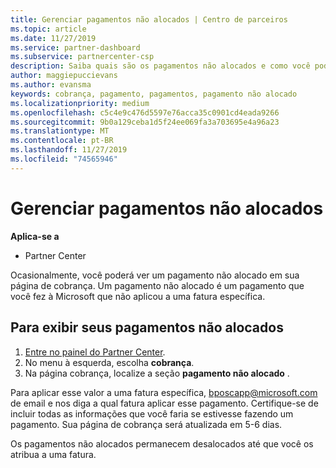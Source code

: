 ```yaml
---
title: Gerenciar pagamentos não alocados | Centro de parceiros
ms.topic: article
ms.date: 11/27/2019
ms.service: partner-dashboard
ms.subservice: partnercenter-csp
description: Saiba quais são os pagamentos não alocados e como você pode aplicá-los às suas faturas.
author: maggiepuccievans
ms.author: evansma
keywords: cobrança, pagamento, pagamentos, pagamento não alocado
ms.localizationpriority: medium
ms.openlocfilehash: c5c4e9c476d5597e76acca35c0901cd4eada9266
ms.sourcegitcommit: 9b0a129ceba1d5f24ee069fa3a703695e4a96a23
ms.translationtype: MT
ms.contentlocale: pt-BR
ms.lasthandoff: 11/27/2019
ms.locfileid: "74565946"
---
```

# <a name="manage-unallocated-payments"></a>Gerenciar pagamentos não alocados

**Aplica-se a**

- Partner Center

Ocasionalmente, você poderá ver um pagamento não alocado em sua página de cobrança. Um pagamento não alocado é um pagamento que você fez à Microsoft que não aplicou a uma fatura específica.

## <a name="to-view-your-unallocated-payments"></a>Para exibir seus pagamentos não alocados

1.  [Entre no painel do Partner Center](https://partner.microsoft.com/en-us/dashboard/home).
2.  No menu à esquerda, escolha **cobrança**.
3.  Na página cobrança, localize a seção **pagamento não alocado** . 

Para aplicar esse valor a uma fatura específica, bposcapp@microsoft.com de email e nos diga a qual fatura aplicar esse pagamento. Certifique-se de incluir todas as informações que você faria se estivesse fazendo um pagamento. Sua página de cobrança será atualizada em 5-6 dias. 

Os pagamentos não alocados permanecem desalocados até que você os atribua a uma fatura. 
